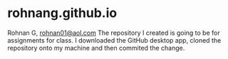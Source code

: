 # rohnang.github.io
Rohnan G, rohnan01@aol.com
The repository I created is going to be for assignments for class.
I downloaded the GitHub desktop app, cloned the repository onto my machine and then commited the change.
